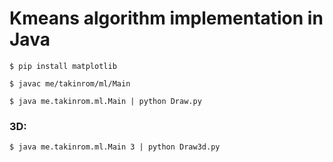 # Kmeans algorithm implementation in Java
```
$ pip install matplotlib
```
```
$ javac me/takinrom/ml/Main
```
```
$ java me.takinrom.ml.Main | python Draw.py
```
### 3D:
```
$ java me.takinrom.ml.Main 3 | python Draw3d.py
```